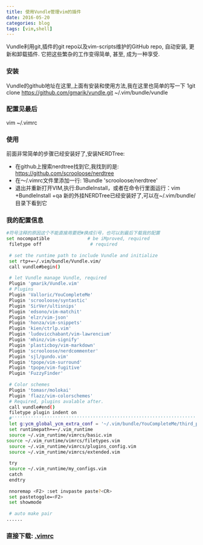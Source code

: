 ```yaml
---
title: 使用Vundle管理vim的插件
date: 2016-05-20
categories: blog
tags: [vim,shell]
---
```

Vundle利用git,插件的git repo以及vim-scripts维护的GitHub repo, 自动安装, 更新和卸载插件. 它把这些繁杂的工作变得简单, 甚至, 成为一种享受.

### 安装
Vundle的github地址在这里,上面有安装和使用方法,我在这里也简单的写一下
1git clone https://github.com/gmarik/vundle.git ~/.vim/bundle/vundle

### 配置见最后
vim ~/.vimrc

### 使用
前面非常简单的步骤已经安装好了,安装NERDTree:
  * 在github上搜索nerdtree找到它,我找到的是: https://github.com/scrooloose/nerdtree
  * 在～/.vimrc文件里添加一行:
1Bundle 'scrooloose/nerdtree'
  * 退出并重新打开VIM,执行:BundleInstall，或者在命令行里面运行：vim +BundleInstall +qa
新的外挂NERDTree已经安装好了,可以在~/.vim/bundle/目录下看到它

### 我的配置信息

``` bash
#符号注释的原因这个不能直接用要把#换成引号，也可以到最后下载我的配置
set nocompatible              # be iMproved, required
 filetype off                  # required
 
 # set the runtime path to include Vundle and initialize
 set rtp+=~/.vim/bundle/Vundle.vim/
 call vundle#begin()
 
 # let Vundle manage Vundle, required
 Plugin 'gmarik/Vundle.vim'
 # Plugins
 Plugin 'Valloric/YouCompleteMe'
 Plugin 'scrooloose/syntastic'
 Plugin 'SirVer/ultisnips'
 Plugin 'edsono/vim-matchit'
 Plugin 'elzr/vim-json'
 Plugin 'honza/vim-snippets'
 Plugin 'kien/ctrlp.vim'
 Plugin 'ludovicchabant/vim-lawrencium'
 Plugin 'mhinz/vim-signify'
 Plugin 'plasticboy/vim-markdown'
 Plugin 'scrooloose/nerdcommenter'
 Plugin 'sjl/gundo.vim'
 Plugin 'tpope/vim-surround'
 Plugin 'tpope/vim-fugitive'
 Plugin 'FuzzyFinder'
 
 # Color schemes
 Plugin 'tomasr/molokai'
 Plugin 'flazz/vim-colorschemes'
 # Required, plugins avalable after.
 call vundle#end()
 filetype plugin indent on 
 #''''''''''''''''''''''''''''''''''''''''''''''''''''''''''''''''''''''
 let g:ycm_global_ycm_extra_conf = '~/.vim/bundle/YouCompleteMe/third_party/ycmd/cpp/ycm/.ycm_extra_conf.py'
 set runtimepath+=~/.vim_runtime
 source ~/.vim_runtime/vimrcs/basic.vim
source ~/.vim_runtime/vimrcs/filetypes.vim
 source ~/.vim_runtime/vimrcs/plugins_config.vim
 source ~/.vim_runtime/vimrcs/extended.vim
 
 try
 source ~/.vim_runtime/my_configs.vim
 catch
 endtry
 
 nnoremap <F2> :set invpaste paste?<CR>
 set pastetoggle=<F2>
 set showmode
 
 # auto make pair
......
```

### 直接下载: [.vimrc](https://github.com/bblu/blog.linux/blob/master/vim/.vimrc)
